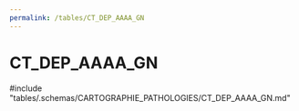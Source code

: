 ```yaml
---
permalink: /tables/CT_DEP_AAAA_GN
---
```

# CT_DEP_AAAA_GN
<!-- SPDX-License-Identifier: MPL-2.0 -->

<!-- ATTENTION : Ne pas supprimer ou modifier la ligne ci-dessous -->
#include "tables/.schemas/CARTOGRAPHIE_PATHOLOGIES/CT_DEP_AAAA_GN.md"
<!-- ATTENTION : Ne pas supprimer ou modifier la ligne ci-dessus -->
